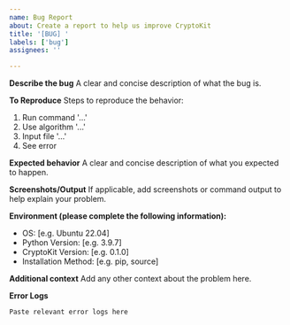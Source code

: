 ```yaml
---
name: Bug Report
about: Create a report to help us improve CryptoKit
title: '[BUG] '
labels: ['bug']
assignees: ''

---
```


**Describe the bug**
A clear and concise description of what the bug is.

**To Reproduce**
Steps to reproduce the behavior:
1. Run command '...'
2. Use algorithm '...'
3. Input file '...'
4. See error

**Expected behavior**
A clear and concise description of what you expected to happen.

**Screenshots/Output**
If applicable, add screenshots or command output to help explain your problem.

**Environment (please complete the following information):**
 - OS: [e.g. Ubuntu 22.04]
 - Python Version: [e.g. 3.9.7]
 - CryptoKit Version: [e.g. 0.1.0]
 - Installation Method: [e.g. pip, source]

**Additional context**
Add any other context about the problem here.

**Error Logs**
```
Paste relevant error logs here
```
